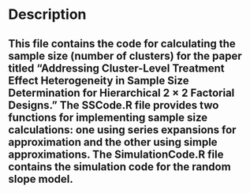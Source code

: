 # Description
## This file contains the code for calculating the sample size (number of clusters) for the paper titled “Addressing Cluster-Level Treatment Effect Heterogeneity in Sample Size Determination for Hierarchical 2 × 2 Factorial Designs.” The SSCode.R file provides two functions for implementing sample size calculations: one using series expansions for approximation and the other using simple approximations. The SimulationCode.R file contains the simulation code for the random slope model.

